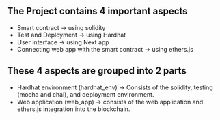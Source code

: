The Project contains 4 important aspects
-
- Smart contract -> using solidity
- Test and Deployment -> using Hardhat
- User interface -> using Next app
- Connecting web app with the smart contract -> using ethers.js

These 4 aspects are grouped into 2 parts
-
- Hardhat environment (hardhat_env) -> Consists of the solidity, testing (mocha and chai), and deployment environment.
- Web application (web_app) -> consists of the web application and ethers.js integration into the blockchain.
     
